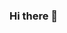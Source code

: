 ### Hi there 👋

<!--
**JerePystynen/JerePystynen** is a ✨ _special_ ✨ repository because its `README.md` (this file) appears on your GitHub profile.

- 🔭 I’m currently working on some personal 🔥💯% Unity project(s). (Turn-based card game)
- 🌱 I’m currently learning c#, php and soon python for Deep Learning AI.
- 👯 I’m looking to collaborate on Unity projects if you want to. 😎
- 🤔 I’m looking for help with
- 💬 Ask me about ...
- 📫 How to reach me: check my youtube (when i've finished makng it) or just send me an email
- 😄 Pronouns: He ('Hän' in Finnish)
- ⚡ Fun fact: I like anime
-->
